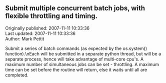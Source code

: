 ## Submit multiple concurrent batch jobs, with flexible throttling and timing.  
Originally published: 2007-11-11 10:33:36  
Last updated: 2007-11-11 10:33:36  
Author: Mark Pettit  
  
Submit a series of batch commands (as expected by the os.system() function).\nEach will be submitted in a separate python thread, but will be a separate process, hence will take advantage of multi-core cpu's.  A maximum number of simultaneous jobs can be set - throttling.  A maximum time can be set before the routine will return, else it waits until all are completed.